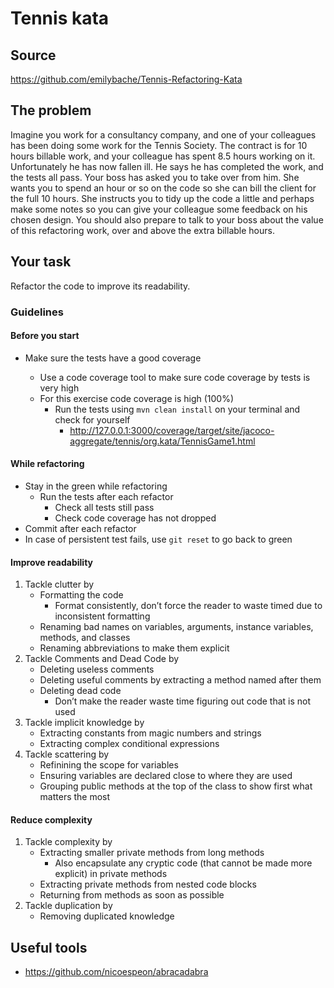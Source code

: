 # Tennis kata

## Source

<https://github.com/emilybache/Tennis-Refactoring-Kata>

## The problem

Imagine you work for a consultancy company, and one of your colleagues has been doing some work for the Tennis Society.
The contract is for 10 hours billable work, and your colleague has spent 8.5 hours working on it. Unfortunately he has
now fallen ill. He says he has completed the work, and the tests all pass. Your boss has asked you to take over from
him. She wants you to spend an hour or so on the code so she can bill the client for the full 10 hours. She instructs
you to tidy up the code a little and perhaps make some notes so you can give your colleague some feedback on his chosen
design. You should also prepare to talk to your boss about the value of this refactoring work, over and above the extra
billable hours.

## Your task

Refactor the code to improve its readability.

### Guidelines

#### Before you start

- Make sure the tests have a good coverage

    - Use a code coverage tool to make sure code coverage by tests is very high
    - For this exercise code coverage is high (100%)
        - Run the tests using `mvn clean install` on your terminal and check for yourself
            - <http://127.0.0.1:3000/coverage/target/site/jacoco-aggregate/tennis/org.kata/TennisGame1.html>

#### While refactoring

- Stay in the green while refactoring
    - Run the tests after each refactor
        - Check all tests still pass
        - Check code coverage has not dropped
- Commit after each refactor
- In case of persistent test fails, use `git reset` to go back to green

#### Improve readability

1. Tackle clutter by
    - Formatting the code
        - Format consistently, don’t force the reader to waste timed due to inconsistent formatting
    - Renaming bad names on variables, arguments, instance variables, methods, and classes
    - Renaming abbreviations to make them explicit
2. Tackle Comments and Dead Code by
    - Deleting useless comments
    - Deleting useful comments by extracting a method named after them
    - Deleting dead code
        - Don’t make the reader waste time figuring out code that is not used
3. Tackle implicit knowledge by
    - Extracting constants from magic numbers and strings
    - Extracting complex conditional expressions
4. Tackle scattering by
    - Refinining the scope for variables
    - Ensuring variables are declared close to where they are used
    - Grouping public methods at the top of the class to show first what matters the most

#### Reduce complexity

1. Tackle complexity by
    - Extracting smaller private methods from long methods
        - Also encapsulate any cryptic code (that cannot be made more explicit) in private methods
    - Extracting private methods from nested code blocks
    - Returning from methods as soon as possible
2. Tackle duplication by
    - Removing duplicated knowledge

## Useful tools

- <https://github.com/nicoespeon/abracadabra>
